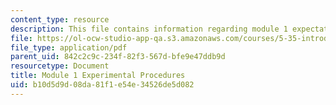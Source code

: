 ```yaml
---
content_type: resource
description: This file contains information regarding module 1 expectations.
file: https://ol-ocw-studio-app-qa.s3.amazonaws.com/courses/5-35-introduction-to-experimental-chemistry-fall-2012/b10d5d9d08da81f1e54e34526de5d082_MIT5_35F12_Mod1_Experiment.pdf
file_type: application/pdf
parent_uid: 842c2c9c-234f-82f3-567d-bfe9e47ddb9d
resourcetype: Document
title: Module 1 Experimental Procedures
uid: b10d5d9d-08da-81f1-e54e-34526de5d082
---
```

